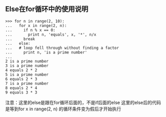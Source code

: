 ## Else在for循环中的使用说明

```
>>> for n in range(2, 10):
...   for x in range(2, n):
...     if n % x == 0:
...       print n, 'equals', x, '*', n/x
...     break
...   else:
...   # loop fell through without finding a factor
...     print n, 'is a prime number'
...
2 is a prime number
3 is a prime number
4 equals 2 * 2
5 is a prime number
6 equals 2 * 3
7 is a prime number
8 equals 2 * 4
9 equals 3 * 3
```
注意：这里的else是跟在for循环后面的，不是if后面的else
这里的else后的代码是等到for x in range(2, n) 的循环条件变为假后才开始执行
